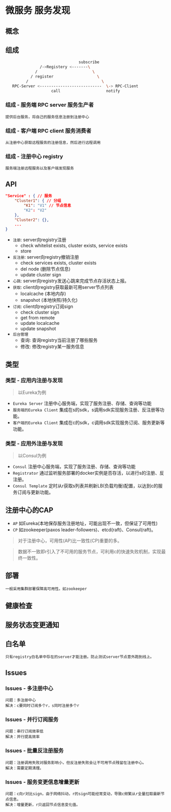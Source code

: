 # 微服务 服务发现

## 概念

## 组成

```bash
                                subscribe 
               /->Registery <-------\
             /                        \ 
           / register                   \ 
         /                                \
   RPC-Server <---------------------------  \-> RPC-Client
                    call                    notify
```

### 组成 - 服务端 RPC server 服务生产者

    提供后台服务，将自己的服务信息注册到注册中心

### 组成 - 客户端 RPC client 服务消费者

    从注册中心获取远程服务的注册信息，然后进行远程调用

### 组成 - 注册中心 registry

    服务端注册远程服务以及客户端发现服务

## API

```json
"Service" : { // 服务
    "Cluster1": { // 分组
        "K1": "V1" // 节点信息
        "K2": "V2"
    },
    "Cluster2": {},
    ...
}
```

- `注册`: server向registry注册
  - check whitelist exists, cluster exists, service exists
  - store
- `反注册`: server向registry撤销注册
  - check services exists, cluster exists
  - del node (删除节点信息)
  - update cluster sign
- `心跳`: server向registry发送心跳来完成节点存活状态上报。
- `获取`: client向registry获取最新可用server节点列表
  - localcache (本地内存)
  - snapshot (本地快照/持久化)
- `订阅`: client向registry订阅sign
  - check cluster sign
  - get from remote
  - update localcache
  - update snapshot
- `后台管理`
  - 查询: 查询registry当前注册了哪些服务
  - 修改: 修改registry某一服务信息

## 类型

### 类型 - 应用内注册与发现

> 以Eureka为例

- `Eureka Server` 注册中心服务端，实现了服务注册、存储、查询等功能
- `服务端的Eureka Client` 集成在s的sdk，s调用sdk实现服务注册、反注册等功能。
- `客户端的Eureka Client` 集成在c的sdk，c调用sdk实现服务订阅、服务更新等功能。

### 类型 - 应用外注册与发现

> 以Consul为例

- `Consul` 注册中心服务端，实现了服务注册、存储、查询等功能
- `Registrator` 通过监听服务部署的docker实例是否存活，以进行s的注册、反注册。
- `Consul Template` 定时从r获取s列表并刷新LB(负载均衡)配置，以达到c的服务订阅与更新功能。

## 注册中心的CAP

- `AP` 如Eureka(本地保存服务注册地址，可能出现不一致，但保证了可用性)
- `CP` 如zookeeper(paxos leader-followers)、etcd(raft)、Consul(raft)。

> 对于注册中心，可用性(AP)比一致性(CP)重要的多。

> 数据不一致即r引入了不可用的服务节点，可利用c的快速失败机制，实现最终一致性。

## 部署

    一般采用集群部署保障高可用性。如zookeeper

## 健康检查

## 服务状态变更通知

## 白名单

    只有registry白名单中存在的server才能注册。防止测试server节点意外跑到线上。

## Issues

### Issues - 多注册中心

    问题：多注册中心  
    解决：c要同时订阅多个r，s同时注册多个r

### Issues - 并行订阅服务

    问题：串行订阅效率低  
    解决：并行提高效率

### Issues - 批量反注册服务

    问题：注册调用失败对服务影响小，但反注册失败会让不可用节点残留在注册中心。  
    解决：需要定期清理。

### Issues - 服务变更信息增量更新

    问题：c向r对比sign，由于网络抖动，r的sign可能经常变动，导致c频繁从r全量拉取最新节点信息。  
    解决：增量更新，r只返回节点信息变化值。
